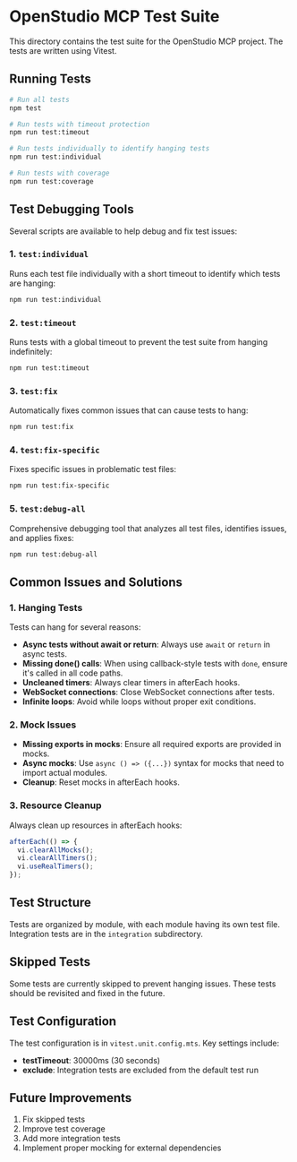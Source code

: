 # OpenStudio MCP Test Suite

This directory contains the test suite for the OpenStudio MCP project. The tests are written using Vitest.

## Running Tests

```bash
# Run all tests
npm test

# Run tests with timeout protection
npm run test:timeout

# Run tests individually to identify hanging tests
npm run test:individual

# Run tests with coverage
npm run test:coverage
```

## Test Debugging Tools

Several scripts are available to help debug and fix test issues:

### 1. `test:individual`

Runs each test file individually with a short timeout to identify which tests are hanging:

```bash
npm run test:individual
```

### 2. `test:timeout`

Runs tests with a global timeout to prevent the test suite from hanging indefinitely:

```bash
npm run test:timeout
```

### 3. `test:fix`

Automatically fixes common issues that can cause tests to hang:

```bash
npm run test:fix
```

### 4. `test:fix-specific`

Fixes specific issues in problematic test files:

```bash
npm run test:fix-specific
```

### 5. `test:debug-all`

Comprehensive debugging tool that analyzes all test files, identifies issues, and applies fixes:

```bash
npm run test:debug-all
```

## Common Issues and Solutions

### 1. Hanging Tests

Tests can hang for several reasons:

- **Async tests without await or return**: Always use `await` or `return` in async tests.
- **Missing done() calls**: When using callback-style tests with `done`, ensure it's called in all code paths.
- **Uncleaned timers**: Always clear timers in afterEach hooks.
- **WebSocket connections**: Close WebSocket connections after tests.
- **Infinite loops**: Avoid while loops without proper exit conditions.

### 2. Mock Issues

- **Missing exports in mocks**: Ensure all required exports are provided in mocks.
- **Async mocks**: Use `async () => ({...})` syntax for mocks that need to import actual modules.
- **Cleanup**: Reset mocks in afterEach hooks.

### 3. Resource Cleanup

Always clean up resources in afterEach hooks:

```javascript
afterEach(() => {
  vi.clearAllMocks();
  vi.clearAllTimers();
  vi.useRealTimers();
});
```

## Test Structure

Tests are organized by module, with each module having its own test file. Integration tests are in the `integration` subdirectory.

## Skipped Tests

Some tests are currently skipped to prevent hanging issues. These tests should be revisited and fixed in the future.

## Test Configuration

The test configuration is in `vitest.unit.config.mts`. Key settings include:

- **testTimeout**: 30000ms (30 seconds)
- **exclude**: Integration tests are excluded from the default test run

## Future Improvements

1. Fix skipped tests
2. Improve test coverage
3. Add more integration tests
4. Implement proper mocking for external dependencies
